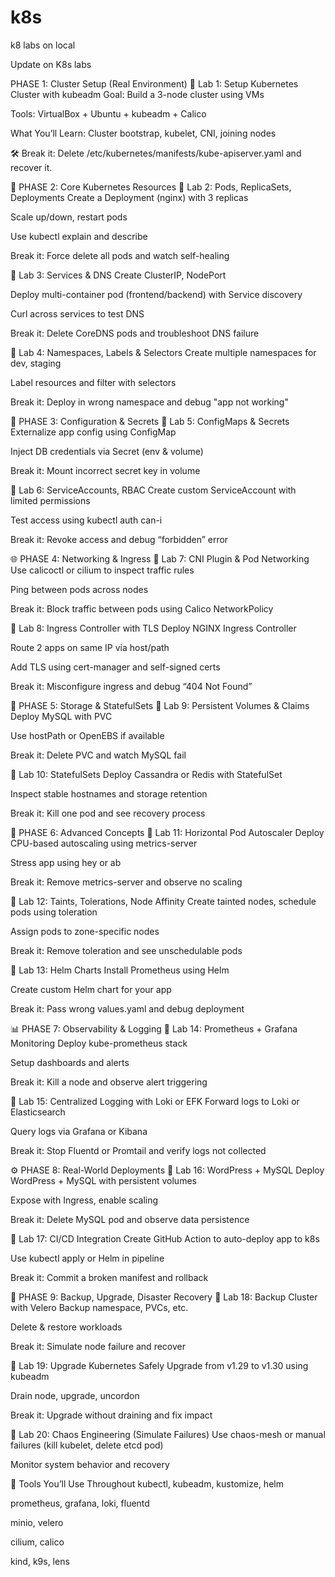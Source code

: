 # k8s
k8 labs on local 




Update on K8s labs 

PHASE 1: Cluster Setup (Real Environment)
🔹 Lab 1: Setup Kubernetes Cluster with kubeadm
Goal: Build a 3-node cluster using VMs

Tools: VirtualBox + Ubuntu + kubeadm + Calico

What You’ll Learn: Cluster bootstrap, kubelet, CNI, joining nodes

🛠️ Break it: Delete /etc/kubernetes/manifests/kube-apiserver.yaml and recover it.

🔧 PHASE 2: Core Kubernetes Resources
🔹 Lab 2: Pods, ReplicaSets, Deployments
Create a Deployment (nginx) with 3 replicas

Scale up/down, restart pods

Use kubectl explain and describe

Break it: Force delete all pods and watch self-healing

🔹 Lab 3: Services & DNS
Create ClusterIP, NodePort

Deploy multi-container pod (frontend/backend) with Service discovery

Curl across services to test DNS

Break it: Delete CoreDNS pods and troubleshoot DNS failure

🔹 Lab 4: Namespaces, Labels & Selectors
Create multiple namespaces for dev, staging

Label resources and filter with selectors

Break it: Deploy in wrong namespace and debug "app not working"

🔐 PHASE 3: Configuration & Secrets
🔹 Lab 5: ConfigMaps & Secrets
Externalize app config using ConfigMap

Inject DB credentials via Secret (env & volume)

Break it: Mount incorrect secret key in volume

🔹 Lab 6: ServiceAccounts, RBAC
Create custom ServiceAccount with limited permissions

Test access using kubectl auth can-i

Break it: Revoke access and debug “forbidden” error

🌐 PHASE 4: Networking & Ingress
🔹 Lab 7: CNI Plugin & Pod Networking
Use calicoctl or cilium to inspect traffic rules

Ping between pods across nodes

Break it: Block traffic between pods using Calico NetworkPolicy

🔹 Lab 8: Ingress Controller with TLS
Deploy NGINX Ingress Controller

Route 2 apps on same IP via host/path

Add TLS using cert-manager and self-signed certs

Break it: Misconfigure ingress and debug “404 Not Found”

💾 PHASE 5: Storage & StatefulSets
🔹 Lab 9: Persistent Volumes & Claims
Deploy MySQL with PVC

Use hostPath or OpenEBS if available

Break it: Delete PVC and watch MySQL fail

🔹 Lab 10: StatefulSets
Deploy Cassandra or Redis with StatefulSet

Inspect stable hostnames and storage retention

Break it: Kill one pod and see recovery process

🧠 PHASE 6: Advanced Concepts
🔹 Lab 11: Horizontal Pod Autoscaler
Deploy CPU-based autoscaling using metrics-server

Stress app using hey or ab

Break it: Remove metrics-server and observe no scaling

🔹 Lab 12: Taints, Tolerations, Node Affinity
Create tainted nodes, schedule pods using toleration

Assign pods to zone-specific nodes

Break it: Remove toleration and see unschedulable pods

🔹 Lab 13: Helm Charts
Install Prometheus using Helm

Create custom Helm chart for your app

Break it: Pass wrong values.yaml and debug deployment

📊 PHASE 7: Observability & Logging
🔹 Lab 14: Prometheus + Grafana Monitoring
Deploy kube-prometheus stack

Setup dashboards and alerts

Break it: Kill a node and observe alert triggering

🔹 Lab 15: Centralized Logging with Loki or EFK
Forward logs to Loki or Elasticsearch

Query logs via Grafana or Kibana

Break it: Stop Fluentd or Promtail and verify logs not collected

⚙️ PHASE 8: Real-World Deployments
🔹 Lab 16: WordPress + MySQL
Deploy WordPress + MySQL with persistent volumes

Expose with Ingress, enable scaling

Break it: Delete MySQL pod and observe data persistence

🔹 Lab 17: CI/CD Integration
Create GitHub Action to auto-deploy app to k8s

Use kubectl apply or Helm in pipeline

Break it: Commit a broken manifest and rollback

🔁 PHASE 9: Backup, Upgrade, Disaster Recovery
🔹 Lab 18: Backup Cluster with Velero
Backup namespace, PVCs, etc.

Delete & restore workloads

Break it: Simulate node failure and recover

🔹 Lab 19: Upgrade Kubernetes Safely
Upgrade from v1.29 to v1.30 using kubeadm

Drain node, upgrade, uncordon

Break it: Upgrade without draining and fix impact

🔹 Lab 20: Chaos Engineering (Simulate Failures)
Use chaos-mesh or manual failures (kill kubelet, delete etcd pod)

Monitor system behavior and recovery

🧰 Tools You’ll Use Throughout
kubectl, kubeadm, kustomize, helm

prometheus, grafana, loki, fluentd

minio, velero

cilium, calico

kind, k9s, lens
